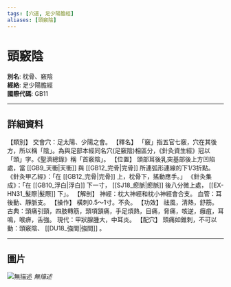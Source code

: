```yaml
---
tags: [穴道, 足少陽膽經]
aliases: [頭竅陰]
---
```


# 頭竅陰

**別名**: 枕骨、竅陰  
**經絡**: 足少陽膽經  
**國際代碼**: GB11  

---

## 詳細資料
【類別】
交會穴：足太陽、少陽之會。
【釋名】
「竅」指五官七竅，穴在其後方，所以稱「陰」。為與足部本經同名穴(足竅陰)相區分，《針灸資生經》冠以「頭」字。《聖濟總錄》稱「首竅陰」。
【位置】
頭部耳後乳突基部後上方凹陷處，當 [[GB9_天衝|天衝]] 與 [[GB12_完骨|完骨]] 所連弧形連線的下1/3折點。
《針灸甲乙經》：「在 [[GB12_完骨|完骨]] 上，枕骨下，搖動應手。」
《針灸集成》：「在 [[GB10_浮白|浮白]] 下一寸， [[SJ18_瘛脈|瘛脈]] 後八分微上處， [[EX-HN31_髮際|髮際]] 下」。
【解剖】
神經：枕大神經和枕小神經會合支。
血管：耳後動、靜脈支。
【操作】
橫刺0.5～1寸。不灸。
【功效】
祛風，清熱，舒筋。
古典：頭痛引頸，四肢轉筋，頭項頷痛，手足煩熱，目痛，脅痛，咳逆，癰疽，耳鳴，喉痹，舌強。
現代：甲狀腺腫大，中耳炎。
【配穴】
頭痛如錐刺，不可以動：頭竅陰、 [[DU18_強間|強間]] 。

---

## 圖片
![無描述](https://yibian.hopto.org/pic/shu16/82.gif)
_無描述_

